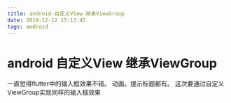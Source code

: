 ```yaml
---
title: android-自定义View 继承ViewGroup
date: 2019-12-12 15:13:45
tags: android
---
```


# android 自定义View 继承ViewGroup

一直觉得flutter中的输入框效果不错。
动画，提示标题都有。
这次要通过自定义ViewGroup实现同样的输入框效果


